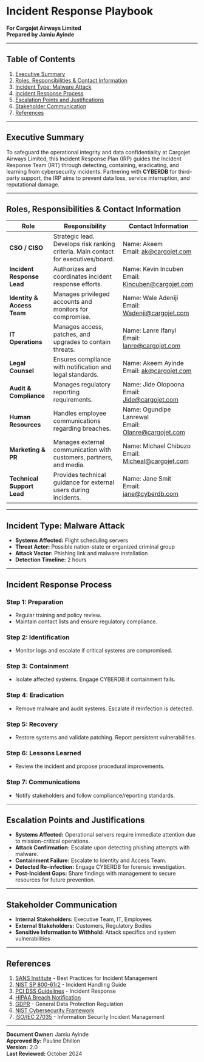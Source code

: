 # Incident Response Playbook

**For Cargojet Airways Limited**  
**Prepared by Jamiu Ayinde**

---

## Table of Contents

1. [Executive Summary](#executive-summary)  
2. [Roles, Responsibilities & Contact Information](#roles-responsibilities--contact-information)  
3. [Incident Type: Malware Attack](#incident-type-malware-attack)  
4. [Incident Response Process](#incident-response-process)  
5. [Escalation Points and Justifications](#escalation-points-and-justifications)  
6. [Stakeholder Communication](#stakeholder-communication)  
7. [References](#references)  

---

## Executive Summary

To safeguard the operational integrity and data confidentiality at Cargojet Airways Limited, this Incident Response Plan (IRP) guides the Incident Response Team (IRT) through detecting, containing, eradicating, and learning from cybersecurity incidents. Partnering with **CYBERDB** for third-party support, the IRP aims to prevent data loss, service interruption, and reputational damage.

---

## Roles, Responsibilities & Contact Information

| **Role**                  | **Responsibility**                                                                 | **Contact Information**      |
|---------------------------|-------------------------------------------------------------------------------------|------------------------------|
| **CSO / CISO**            | Strategic lead. Develops risk ranking criteria. Main contact for executives/board.  | Name: Akeem<br>Email: ak@cargojet.com |
| **Incident Response Lead**| Authorizes and coordinates incident response efforts.                               | Name: Kevin Incuben<br>Email: Kincuben@cargojet.com |
| **Identity & Access Team**| Manages privileged accounts and monitors for compromise.                           | Name: Wale Adeniji<br>Email: Wadenji@cargojet.com |
| **IT Operations**         | Manages access, patches, and upgrades to contain threats.                          | Name: Lanre Ifanyi<br>Email: lanre@cargojet.com |
| **Legal Counsel**         | Ensures compliance with notification and legal standards.                          | Name: Akeem Ayinde<br>Email: ak@cargojet.com |
| **Audit & Compliance**    | Manages regulatory reporting requirements.                                         | Name: Jide Olopoona<br>Email: Jide@cargojet.com |
| **Human Resources**       | Handles employee communications regarding breaches.                                | Name: Ogundipe Lanrewal<br>Email: Olanre@cargojet.com |
| **Marketing & PR**        | Manages external communication with customers, partners, and media.                | Name: Michael Chibuzo<br>Email: Micheal@cargojet.com |
| **Technical Support Lead**| Provides technical guidance for external users during incidents.                   | Name: Jane Smit<br>Email: jane@cyberdb.com |

---

## Incident Type: Malware Attack

- **Systems Affected:** Flight scheduling servers  
- **Threat Actor:** Possible nation-state or organized criminal group  
- **Attack Vector:** Phishing link and malware installation  
- **Detection Timeline:** 2 hours  

---

## Incident Response Process

### Step 1: Preparation
- Regular training and policy review.
- Maintain contact lists and ensure regulatory compliance.

### Step 2: Identification
- Monitor logs and escalate if critical systems are compromised.

### Step 3: Containment
- Isolate affected systems. Engage CYBERDB if containment fails.

### Step 4: Eradication
- Remove malware and audit systems. Escalate if reinfection is detected.

### Step 5: Recovery
- Restore systems and validate patching. Report persistent vulnerabilities.

### Step 6: Lessons Learned
- Review the incident and propose procedural improvements.

### Step 7: Communications
- Notify stakeholders and follow compliance/reporting standards.

---

## Escalation Points and Justifications

- **Systems Affected:** Operational servers require immediate attention due to mission-critical operations.  
- **Attack Confirmation:** Escalate upon detecting phishing attempts with malware.  
- **Containment Failure:** Escalate to Identity and Access Team.  
- **Detected Re-infection:** Engage CYBERDB for forensic investigation.  
- **Post-Incident Gaps:** Share findings with management to secure resources for future prevention.  

---

## Stakeholder Communication

- **Internal Stakeholders:** Executive Team, IT, Employees  
- **External Stakeholders:** Customers, Regulatory Bodies  
- **Sensitive Information to Withhold:** Attack specifics and system vulnerabilities  

---

## References

1. [SANS Institute](https://www.sans.org) - Best Practices for Incident Management  
2. [NIST SP 800-61r2](https://nvlpubs.nist.gov) - Incident Handling Guide  
3. [PCI DSS Guidelines](https://www.pcisecuritystandards.org) - Incident Response  
4. [HIPAA Breach Notification](https://www.hhs.gov/hipaa)  
5. [GDPR](https://eugdpr.org) - General Data Protection Regulation  
6. [NIST Cybersecurity Framework](https://www.nist.gov/cyberframework)  
7. [ISO/IEC 27035](https://www.iso.org) - Information Security Incident Management  

---

**Document Owner:** Jamiu Ayinde  
**Approved By:** Pauline Dhillon  
**Version:** 2.0  
**Last Reviewed:** October 2024
